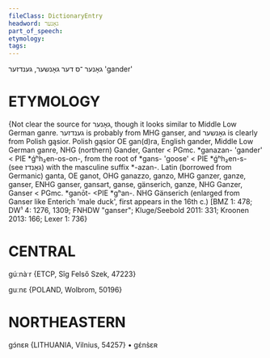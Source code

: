 ```yaml
---
fileClass: DictionaryEntry
headword: גאָנער
part_of_speech: 
etymology: 
tags: 
---
```

גאָנער
־ס
דער
 גאָנשער, גענדזער
'gander'

ETYMOLOGY
===========
{Not clear the source for גאָנער, though it looks similar to Middle Low German ganre. גענדזער is probably from MHG ganser, and גאָנשער is clearly from Polish gąsior.
Polish gąsior
OE gan(d)ra, English gander, Middle Low German ganre, NHG (northern) Gander, Ganter < PGmc. *ganazan- 'gander' < PIE *ǵʰh₂en-os-on-, from the root of *gans- 'goose' < PIE *ǵʰh₂en-s- (see גאַנדז) with the masculine suffix *-azan-.
Latin (borrowed from Germanic) ganta, OE ganot, OHG ganazzo, ganzo, MHG ganzer, ganze, ganser, ENHG ganser, gansart, ganse, gänserich, ganze, NHG Ganzer, Ganser < PGmc. *ganōt- <PIE *gʰan-.
NHG Gänserich (enlarged from Ganser like Enterich 'male duck', first appears in the 16th c.)
[BMZ 1: 478; DW¹ 4: 1276, 1309; FNHDW "ganser"; Kluge/Seebold 2011: 331; Kroonen 2013: 166; Lexer 1: 736}

CENTRAL
========

gúːnàˑr {ETCP, Sîg Felső Szek, 47223}

guːnɛ {POLAND, Wolbrom, 50196}

NORTHEASTERN
==============

gɔ́nɛʀ {LITHUANIA, Vilnius, 54257}
	•	gɛ́ns̀ɛʀ

